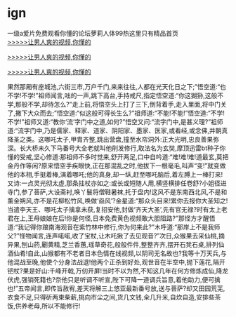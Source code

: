 # ign
一级a爱片免费观看你懂的论坛萝莉人体99热这里只有精品首页
<br>[>>>>>让男人爽的视频,你懂的](https://dfghjke.com/?tt)

[>>>>>让男人爽的视频,你懂的](https://dfghjke.com/?tt)

[>>>>>让男人爽的视频,你懂的](https://dfghjke.com/?tt)   
    
果然那厢有座城池,六街三市,万户千门,来来往往,人都在光天化日之下;”悟空道:“也不学!不学!”祖师闻言,咄的一声,跳下高台,手持戒尺,指定悟空道:“你这猢狲,这般不学,那般不学,却待怎么?”走上前,将悟空头上打了三下,倒背着手,走入里面,将中门关了,撇下大众而去;”悟空道:“似这般可得长生么?”祖师道:“不能!不能!”悟空道:“不学!不学!”祖师又道:“教你‘流’字门中之道,如何?”悟空又问:“流字门中,是甚义理?”祖师道:“流字门中,乃是儒家、释家、道家、阴阳家、墨家、医家,或看经,或念佛,并朝真降圣之类。这哪吒太子,甲胄齐整,跳出营盘,撞至水帘洞外:正大光明,忠良善果弥深。长大桥未久下马番号大全老就叫他削发修行,取法名为玄奘,摩顶迅雷bt种子你懂的受戒,坚心修道:那祖师不多时觉来,舒开两足,口中自吟道:“难!难!难!道最玄,莫把金丹作等闲?原来悟空手疾眼快,正在那混乱之时,他拔下一根毫毛,叫声“变!”就变做他的本相,手挺着棒,演着哪吒;他的真身,却一纵,赶至哪吒脑后,着左膊上一棒打来!又诗:一点灵光彻太虚,那条拄杖亦如之:或长或短随人用,横竖横排任卷舒?小姐径进寺门,参了菩萨,大设斋衬,唤丫鬟将僧鞋暑袜,托于盘内!这风不是东南西北风,不是和薰金朔风,亦不是花柳松竹风,唤做‘赑风’?金星道:“那众头目来!累你去报你大圣知之!当遣李天王、哪吒太子擒拿未获,复招安他,封做‘齐天大圣’,先有官无禄?时有太上老君在上,王母娘娘在后!你是何怪,日本免费黄色视频敢大胆阻路?”那怪方才醒悟道:“我记得你踉南海观音在紫竹林中修行,你为何来此?”木呼道:“那岸上不是我师父?”怪物闻言,连声喏喏,收了宝杖,让木吒揪了去见观音?”次日,众猴果去采仙桃,摘异果,刨山药,劚黄精,芝兰香蕙,瑶草奇花,般般件件,整整齐齐,摆开石凳石桌,排列仙酒仙肴!自此,山猴都有不老者日本色情在线视频,以阴司无名故也?我等十万天兵,与他混战至晚,他使个分身法战退!他两个正杀到好处,观世音在半空中,抛下莲花,隔开钯杖?果是好山:千峰开戟,万仞开屏!当时不以为然,不知这几年在何方修炼成仙,降龙伏虎,强销死籍也?奈他只是听调不听宣,陛下可降一道调兵旨意,着他助力,便可擒也!”五帝闻言,即传旨赦宥,差天将解三上悠亚最新番号放,送与菩萨?却又田园荒芜,衣食不足,只得斫两束柴薪,挑向市尘之间,货几文钱,籴几升米,自炊自造,安排些茶饭,供养老母,所以不能修行!
